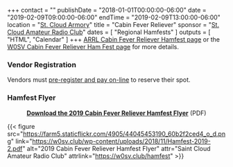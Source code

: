 +++
contact = ""
publishDate = "2018-01-01T00:00:00-06:00"
date = "2019-02-09T09:00:00-06:00"
endTime = "2019-02-09T13:00:00-06:00"
location = "[St. Cloud Armory](https://goo.gl/maps/4gKAVWyTLAE2)"
title = "Cabin Fever Reliever"
sponsor = "[St. Cloud Amateur Radio Club](https://w0sv.club/)"
dates = [ "Regional Hamfests" ]
outputs = [ "HTML", "Calendar" ]
+++
[ARRL Cabin Fever Reliever Hamfest page](http://www.arrl.org/hamfests/cabin-fever-reliever-hamfest-3)
 or the
[W0SV Cabin Fever Reliever Ham Fest  page](https://w0sv.club/hamfest/)
for more details.

### Vendor Registration
Vendors must [pre-register and pay on-line](https://w0sv.club/vendor-registration/) to reserve their spot.

### Hamfest Flyer
<div style="text-align:center;"><span class="genericon genericon-document"></span> <strong><a href="https://w0sv.club/wp-content/uploads/2018/11/Hamfest-2019-2.pdf">Download the 2019 Cabin Fever Reliever Hamfest Flyer</a></strong> (PDF)</div>

{{< figure src="https://farm5.staticflickr.com/4905/44045453190_60b2f2ced4_o_d.png" link="https://w0sv.club/wp-content/uploads/2018/11/Hamfest-2019-2.pdf" alt="2019 Cabin Fever Reliever Hamfest Flyer" attr="Saint Cloud Amateur Radio Club" attrlink="https://w0sv.club/hamfest" >}}
